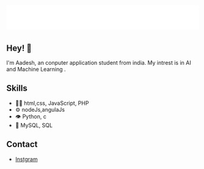 <h1 align="center">
  <img src="https://raw.githubusercontent.com/martonlederer/martonlederer/master/name.svg" alt="Marton Lederer" />
</h1>

## Hey! 👋
I'm Aadesh, an conputer application student  from india.
My intrest is in AI and  Machine Learning .


## Skills
- 👨‍💻 html,css, JavaScript, PHP
- ⚙️ nodeJs,angulaJs
- 👁️ Python, c
- 💽 MySQL, SQL 

## Contact
- [Instgram](https://instagram.com/aadesh.patil_)
